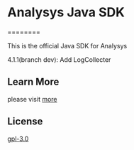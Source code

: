 
# Analysys Java SDK

========

This is the official Java SDK for Analysys

4.1.1(branch dev): Add LogCollecter

## Learn More

please visit [more](https://docs.analysys.cn/ark/integration/sdk/java)


## License

[gpl-3.0](https://www.gnu.org/licenses/gpl-3.0.txt)

